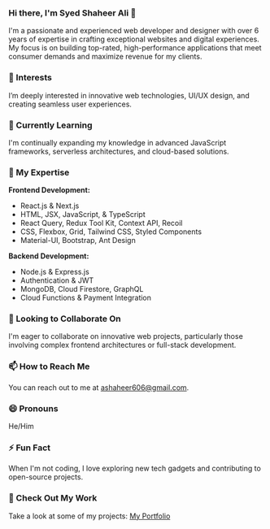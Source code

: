 ### Hi there, I'm Syed Shaheer Ali 👋

I'm a passionate and experienced web developer and designer with over 6 years of expertise in crafting exceptional websites and digital experiences. My focus is on building top-rated, high-performance applications that meet consumer demands and maximize revenue for my clients.

### 👀 Interests
I’m deeply interested in innovative web technologies, UI/UX design, and creating seamless user experiences.

### 🌱 Currently Learning
I'm continually expanding my knowledge in advanced JavaScript frameworks, serverless architectures, and cloud-based solutions.

### 💼 My Expertise
**Frontend Development:**
- React.js & Next.js
- HTML, JSX, JavaScript, & TypeScript
- React Query, Redux Tool Kit, Context API, Recoil
- CSS, Flexbox, Grid, Tailwind CSS, Styled Components
- Material-UI, Bootstrap, Ant Design

**Backend Development:**
- Node.js & Express.js
- Authentication & JWT
- MongoDB, Cloud Firestore, GraphQL
- Cloud Functions & Payment Integration

### 💞️ Looking to Collaborate On
I'm eager to collaborate on innovative web projects, particularly those involving complex frontend architectures or full-stack development.

### 📫 How to Reach Me
You can reach out to me at [ashaheer606@gmail.com](mailto:ashaheer606@gmail.com).

### 😄 Pronouns
He/Him

### ⚡ Fun Fact
When I'm not coding, I love exploring new tech gadgets and contributing to open-source projects.

### 🔗 Check Out My Work
Take a look at some of my projects: [My Portfolio](https://shaheer-resume.vercel.app/)
